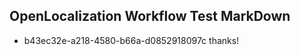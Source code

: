 ## OpenLocalization Workflow Test MarkDown
* b43ec32e-a218-4580-b66a-d0852918097c thanks!

<!--HONumber=Jul16_HO5-->


